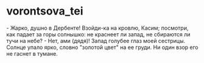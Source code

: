 # vorontsova_tei
<text><speech> 
<said type="direct" aloud="true"> - Жарко, душно в Дербенте! Взойди-ка на кровлю, Касим; посмотри, как падает за горы солнышко: не краснеет ли запад, не сбираются ли тучи на небе?</said>
</speech></text>
<text><speech> 
<said type="direct" aloud="true"> - Нет, ами (дядя)! Запад голубее глаз моей сестрицы. Солнце упало ярко, словно "золотой цвет" на ее груди. Ни один взор его не гаснет в тумане.</said>
</speech></text>
